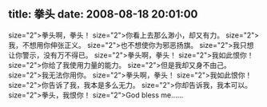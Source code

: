 title: 拳头
date: 2008-08-18 20:01:00
---

 size="2">拳头啊，拳头！  size="2">你看上去那么渺小，却又有力。  size="2">我，不想用你伸张正义。  size="2">也不想使你为邪恶扬旗。  size="2">我只想让你警示，没有万不得已。  size="2">拳头啊，拳头！  size="2">我如此恨你！  size="2">你给了我使用力量的能力。  size="2">但是我却又身不由己。  size="2">我无法你用你。  size="2">拳头啊，拳头！  size="2">我如此恨你！  size="2">你告诉了我，我本是多么无力。  size="2">你却告诉我，我本可以。  size="2">拳头，我恨你！  size="2">God bless me……
